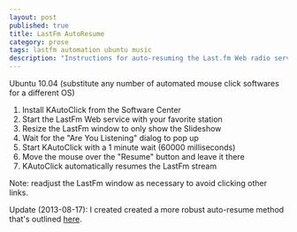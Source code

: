 ```yaml
---
layout: post
published: true
title: LastFm AutoResume
category: prose
tags: lastfm automation ubuntu music
description: "Instructions for auto-resuming the Last.fm Web radio service."
---
```


Ubuntu 10.04 (substitute any number of automated mouse click softwares for a different OS)

1. Install KAutoClick from the Software Center
2. Start the LastFm Web service with your favorite station
3. Resize the LastFm window to only show the Slideshow
4. Wait for the "Are You Listening" dialog to pop up
5. Start KAutoClick with a 1 minute wait (60000 milliseconds)
6. Move the mouse over the "Resume" button and leave it there
7. KAutoClick automatically resumes the LastFm stream

Note: readjust the LastFm window as necessary to avoid clicking other links.

Update (2013-08-17): I created created a more robust auto-resume method that's outlined [here](http://dr3wh0.net/2013/08/17/lastfm-autoresume-part-2/).